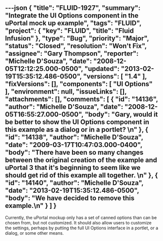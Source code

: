 ---json
{
  "title": "FLUID-1927",
  "summary": "Integrate the UI Options component in the uPortal mock up example",
  "tags": "FLUID",
  "project": {
    "key": "FLUID",
    "title": "Fluid Infusion"
  },
  "type": "Bug",
  "priority": "Major",
  "status": "Closed",
  "resolution": "Won't Fix",
  "assignee": "Gary Thompson",
  "reporter": "Michelle D'Souza",
  "date": "2008-12-05T12:12:25.000-0500",
  "updated": "2013-02-19T15:35:12.486-0500",
  "versions": [
    "1.4"
  ],
  "fixVersions": [],
  "components": [
    "UI Options"
  ],
  "environment": null,
  "issueLinks": [],
  "attachments": [],
  "comments": [
    {
      "id": "14136",
      "author": "Michelle D'Souza",
      "date": "2008-12-05T16:55:27.000-0500",
      "body": "Gary, would it be better to show the UI Options component in this example as a dialog or in a portlet?&#x20;\n"
    },
    {
      "id": "14138",
      "author": "Michelle D'Souza",
      "date": "2009-03-17T10:47:03.000-0400",
      "body": "There have been so many changes between the original creation of the example and uPortal 3 that it's beginning to seem like we should get rid of this example all together.&#x20;\n"
    },
    {
      "id": "14140",
      "author": "Michelle D'Souza",
      "date": "2013-02-19T15:35:12.486-0500",
      "body": "We have decided to remove this example.\n"
    }
  ]
}
---
Currently, the uPortal mockup only has a set of canned options than can be chosen from, but not customized. It should also allow users to customize the settings, perhaps by putting the full UI Options interface in a portlet, or a dialog, or some other means.&#x20;

        